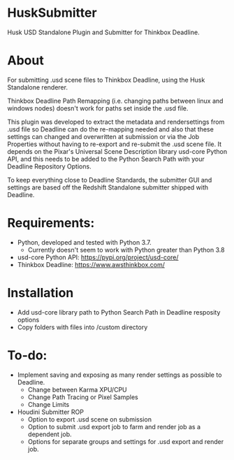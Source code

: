 # HuskSubmitter
Husk USD Standalone Plugin and Submitter for Thinkbox Deadline.

# About
For submitting .usd scene files to Thinkbox Deadline, using the Husk Standalone renderer. 

Thinkbox Deadline Path Remapping (i.e. changing paths between linux and windows nodes) doesn't work
for paths set inside the .usd file. 

This plugin was developed to extract the metadata and rendersettings from .usd file so Deadline
can do the re-mapping needed and also that these settings can changed and overwritten at submission 
or via the Job Properties without having to re-export and re-submit the .usd scene file. 
It depends on the Pixar's Universal Scene Description library usd-core Python API, and this needs
to be added to the Python Search Path with your Deadline Repository Options. 

To keep everything close to Deadline Standards, the submitter GUI and settings are based off the 
Redshift Standalone submitter shipped with Deadline. 

# Requirements:
- Python, developed and tested with Python 3.7.
	- Currently doesn't seem to work with Python greater than Python 3.8
- usd-core Python API: https://pypi.org/project/usd-core/
- Thinkbox Deadline: https://www.awsthinkbox.com/

# Installation
- Add usd-core library path to Python Search Path in Deadline resposity options 
- Copy folders with files into <Deadline Repository>/custom directory

# To-do:
- Implement saving and exposing as many render settings as possible to Deadline.
	- Change between Karma XPU/CPU 
	- Change Path Tracing or Pixel Samples 
	- Change Limits 
- Houdini Submitter ROP 
	- Option to export .usd scene on submission
	- Option to submit .usd export job to farm and render job as a dependent job.
	- Options for separate groups and settings for .usd export and render job. 

